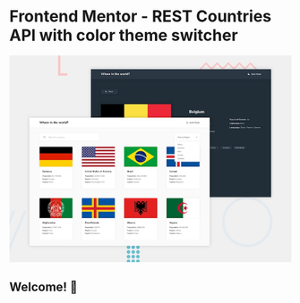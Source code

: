 # Frontend Mentor - REST Countries API with color theme switcher

![Design preview for the REST Countries API with color theme switcher coding challenge](./src/design/desktop-preview.jpg)

## Welcome! 👋
